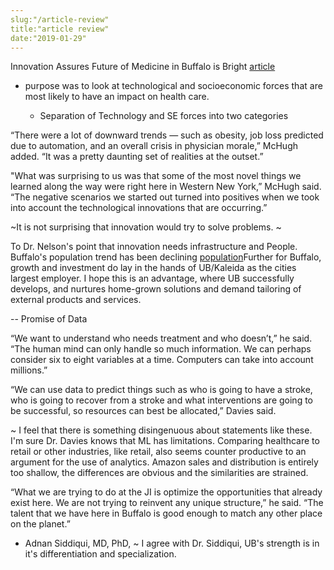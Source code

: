 ```yaml
---
slug:"/article-review"
title:"article review"
date:"2019-01-29"
---
```

Innovation Assures Future of Medicine in Buffalo is Bright
[article](http://medicine.buffalo.edu/news_and_events/news/2018/10/future-medicine-panel-9222.html)

- purpose was to look at technological and socioeconomic forces that are most likely to have an impact on health care.

  - Separation of Technology and SE forces into two categories

“There were a lot of downward trends — such as obesity, job loss predicted due to automation, and an overall crisis in physician morale,” McHugh added. “It was a pretty daunting set of realities at the outset.”

"What was surprising to us was that some of the most novel things we learned along the way were right here in Western New York,” McHugh said. “The negative scenarios we started out turned into positives when we took into account the technological innovations that are occurring.”

~It is not surprising that innovation would try to solve problems. ~

To Dr. Nelson's point that innovation needs infrastructure and People. Buffalo's population trend has been declining [population](http://worldpopulationreview.com/us-cities/buffalo-population/)Further for Buffalo, growth and investment do lay in the hands of UB/Kaleida as the cities largest employer.
I hope this is an advantage, where UB successfully develops, and nurtures home-grown solutions and demand tailoring of external products and services.

-- Promise of Data

“We want to understand who needs treatment and who doesn’t,” he said. “The human mind can only handle so much information. We can perhaps consider six to eight variables at a time. Computers can take into account millions.”

“We can use data to predict things such as who is going to have a stroke, who is going to recover from a stroke and what interventions are going to be successful, so resources can best be allocated,” Davies said.

~ I feel that there is something disingenuous about statements like these. I'm sure Dr. Davies knows that ML has limitations. Comparing healthcare to retail or other industries, like retail, also seems counter productive to an argument for the use of analytics. Amazon sales and distribution is entirely too shallow, the differences are obvious and the similarities are strained.

“What we are trying to do at the JI is optimize the opportunities that already exist here. We are not trying to reinvent any unique structure,” he said. “The talent that we have here in Buffalo is good enough to match any other place on the planet.”

- Adnan Siddiqui, MD, PhD,
  ~ I agree with Dr. Siddiqui, UB's strength is in it's differentiation and specialization.
